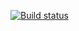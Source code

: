 [![Build status](https://ci.appveyor.com/api/projects/status/yci4lg702waj23de?svg=true)](https://ci.appveyor.com/project/DmitryK8/dz2-testing-api-ci-8vr7t)
